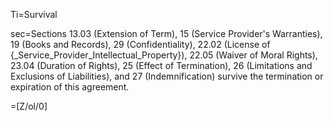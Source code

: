 Ti=Survival

sec=Sections 13.03 (Extension of Term), 15 (Service Provider's Warranties), 19 (Books and Records), 29 (Confidentiality), 22.02 (License of {_Service_Provider_Intellectual_Property}), 22.05 (Waiver of Moral Rights), 23.04 (Duration of Rights), 25 (Effect of Termination), 26 (Limitations and Exclusions of Liabilities), and 27 (Indemnification) survive the termination or expiration of this agreement.

=[Z/ol/0]
